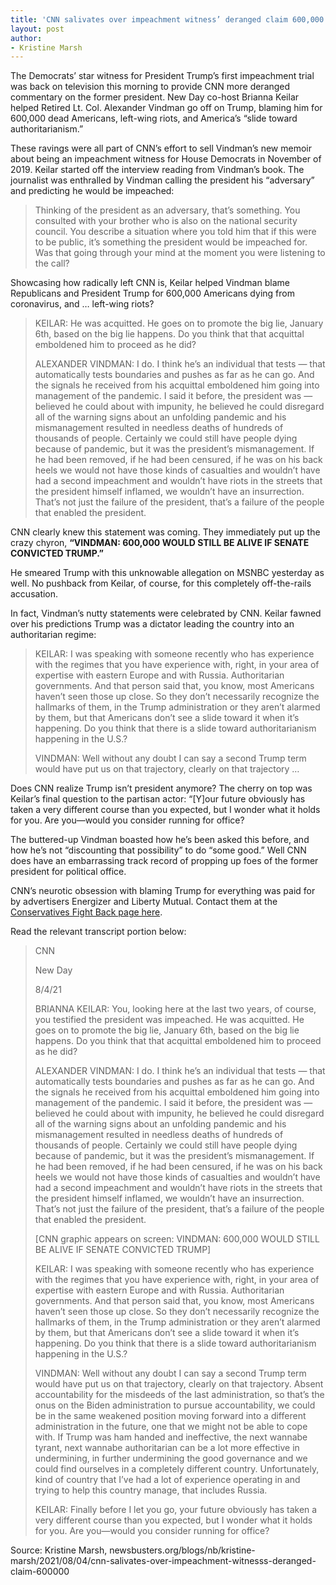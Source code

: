 ```yaml
---
title: 'CNN salivates over impeachment witness’ deranged claim 600,000 Americans died because Trump acquitted'
layout: post
author:
- Kristine Marsh
---
```


The Democrats’ star witness for President Trump’s first impeachment trial was back on television this morning to provide CNN more deranged commentary on the former president. New Day co-host Brianna Keilar helped Retired Lt. Col. Alexander Vindman go off on Trump, blaming him for 600,000 dead Americans, left-wing riots, and America’s “slide toward authoritarianism.”

These ravings were all part of CNN’s effort to sell Vindman’s new memoir about being an impeachment witness for House Democrats in November of 2019. Keilar started off the interview reading from Vindman’s book. The journalist was enthralled by Vindman calling the president his “adversary” and predicting he would be impeached:

> Thinking of the president as an adversary, that’s something. You consulted with your brother who is also on the national security council. You describe a situation where you told him that if this were to be public, it’s something the president would be impeached for. Was that going through your mind at the moment you were listening to the call?

Showcasing how radically left CNN is, Keilar helped Vindman blame Republicans and President Trump for 600,000 Americans dying from coronavirus, and … left-wing riots?

> KEILAR: He was acquitted. He goes on to promote the big lie, January 6th, based on the big lie happens. Do you think that that acquittal emboldened him to proceed as he did?
>
> ALEXANDER VINDMAN: I do. I think he’s an individual that tests — that automatically tests boundaries and pushes as far as he can go. And the signals he received from his acquittal emboldened him going into management of the pandemic. I said it before, the president was — believed he could about with impunity, he believed he could disregard all of the warning signs about an unfolding pandemic and his mismanagement resulted in needless deaths of hundreds of thousands of people. Certainly we could still have people dying because of pandemic, but it was the president’s mismanagement. If he had been removed, if he had been censured, if he was on his back heels we would not have those kinds of casualties and wouldn’t have had a second impeachment and wouldn’t have riots in the streets that the president himself inflamed, we wouldn’t have an insurrection. That’s not just the failure of the president, that’s a failure of the people that enabled the president.

CNN clearly knew this statement was coming. They immediately put up the crazy chyron, **“VINDMAN: 600,000 WOULD STILL BE ALIVE IF SENATE CONVICTED TRUMP.”**

He smeared Trump with this unknowable allegation on MSNBC yesterday as well. No pushback from Keilar, of course, for this completely off-the-rails accusation.

In fact, Vindman’s nutty statements were celebrated by CNN. Keilar fawned over his predictions Trump was a dictator leading the country into an authoritarian regime:

> KEILAR: I was speaking with someone recently who has experience with the regimes that you have experience with, right, in your area of expertise with eastern Europe and with Russia. Authoritarian governments. And that person said that, you know, most Americans haven’t seen those up close. So they don’t necessarily recognize the hallmarks of them, in the Trump administration or they aren’t alarmed by them, but that Americans don’t see a slide toward it when it’s happening. Do you think that there is a slide toward authoritarianism happening in the U.S.?
>
> VINDMAN: Well without any doubt I can say a second Trump term would have put us on that trajectory, clearly on that trajectory …

Does CNN realize Trump isn’t president anymore? The cherry on top was Keilar’s final question to the partisan actor: “[Y]our future obviously has taken a very different course than you expected, but I wonder what it holds for you. Are you—would you consider running for office?

The buttered-up Vindman boasted how he’s been asked this before, and how he’s not “discounting that possibility” to do “some good.” Well CNN does have an embarrassing track record of propping up foes of the former president for political office.

CNN’s neurotic obsession with blaming Trump for everything was paid for by advertisers Energizer and Liberty Mutual. Contact them at the [Conservatives Fight Back page here](https://www.mrc.org/conservatives-fight-back/).

Read the relevant transcript portion below:

> CNN
>
> New Day
>
> 8/4/21
>
> BRIANNA KEILAR: You, looking here at the last two years, of course, you testified the president was impeached. He was acquitted. He goes on to promote the big lie, January 6th, based on the big lie happens. Do you think that that acquittal emboldened him to proceed as he did?
>
> ALEXANDER VINDMAN: I do. I think he’s an individual that tests — that automatically tests boundaries and pushes as far as he can go. And the signals he received from his acquittal emboldened him going into management of the pandemic. I said it before, the president was — believed he could about with impunity, he believed he could disregard all of the warning signs about an unfolding pandemic and his mismanagement resulted in needless deaths of hundreds of thousands of people. Certainly we could still have people dying because of pandemic, but it was the president’s mismanagement. If he had been removed, if he had been censured, if he was on his back heels we would not have those kinds of casualties and wouldn’t have had a second impeachment and wouldn’t have riots in the streets that the president himself inflamed, we wouldn’t have an insurrection. That’s not just the failure of the president, that’s a failure of the people that enabled the president.
>
> [CNN graphic appears on screen: VINDMAN: 600,000 WOULD STILL BE ALIVE IF SENATE CONVICTED TRUMP]
>
> KEILAR: I was speaking with someone recently who has experience with the regimes that you have experience with, right, in your area of expertise with eastern Europe and with Russia. Authoritarian governments. And that person said that, you know, most Americans haven’t seen those up close. So they don’t necessarily recognize the hallmarks of them, in the Trump administration or they aren’t alarmed by them, but that Americans don’t see a slide toward it when it’s happening. Do you think that there is a slide toward authoritarianism happening in the U.S.?
>
> VINDMAN: Well without any doubt I can say a second Trump term would have put us on that trajectory, clearly on that trajectory. Absent accountability for the misdeeds of the last administration, so that’s the onus on the Biden administration to pursue accountability, we could be in the same weakened position moving forward into a different administration in the future, one that we might not be able to cope with. If Trump was ham handed and ineffective, the next wannabe tyrant, next wannabe authoritarian can be a lot more effective in undermining, in further undermining the good governance and we could find ourselves in a completely different country. Unfortunately, kind of country that I’ve had a lot of experience operating in and trying to help this country manage, that includes Russia.
>
> KEILAR: Finally before I let you go, your future obviously has taken a very different course than you expected, but I wonder what it holds for you. Are you—would you consider running for office?

Source: Kristine Marsh, newsbusters.org/blogs/nb/kristine-marsh/2021/08/04/cnn-salivates-over-impeachment-witnesss-deranged-claim-600000
